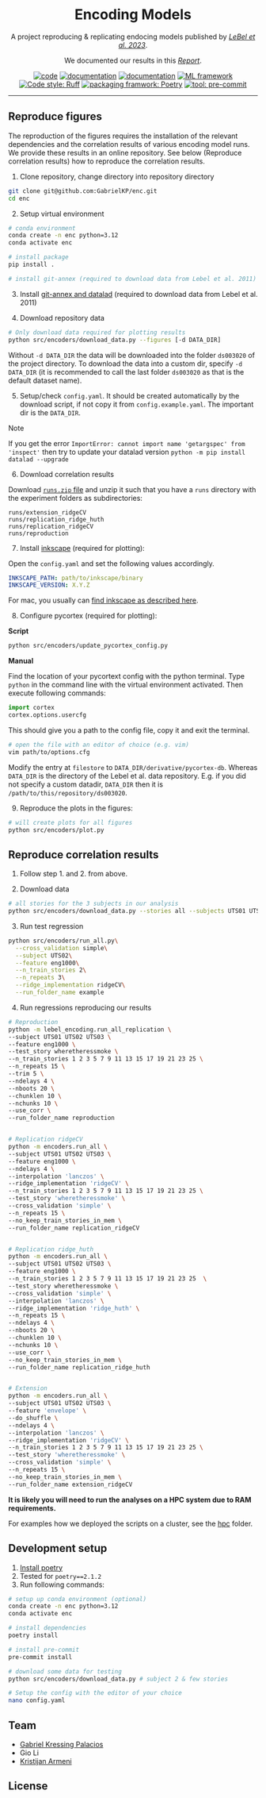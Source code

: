 <h1 align="center">Encoding Models</h1>

<p align="center">A project reproducing & replicating endocing models published by <a href="https://github.com/HuthLab/deep-fMRI-dataset"><i>LeBel et al. 2023</i></a>.</p>
<p align="center">We documented our results in this <a href="https://kristijanarmeni.github.io/encoders_report/"><i>Report</i></a>.</p>

<p align="center">
<a href="https://www.python.org/"><img alt="code" src="https://img.shields.io/badge/code-Python-blue?logo=Python"></a>
<a href="https://gabrielkp.com/enc/"><img alt="documentation" src="https://img.shields.io/badge/docs-MkDocs-708FCC.svg?style=flat"></a>
<a href="https://kristijanarmeni.github.io/encoders_report/"><img alt="documentation" src="https://img.shields.io/badge/Report-MystMD-white?logo=Markdown"></a>
<a href="https://scikit-learn.org/stable/"><img alt="ML framework" src="https://img.shields.io/badge/ML-Scikit%20Learn-orange?logo=Scikit-learn"></a>
<a href="https://docs.astral.sh/ruff/"><img alt="Code style: Ruff" src="https://img.shields.io/badge/code%20style-Ruff-green?logo=Ruff"></a>
<a href="https://python-poetry.org/"><img alt="packaging framwork: Poetry" src="https://img.shields.io/badge/packaging-Poetry-lightblue?logo=Poetry"></a>
<a href="https://pre-commit.com/"><img alt="tool: pre-commit" src="https://img.shields.io/badge/tool-Pre%20Commit-yellow?logo=Pre-Commit"></a>
</p>

---

## Reproduce figures

The reproduction of the figures requires the installation of the relevant dependencies and the correlation results of various encoding model runs.
We provide these results in an online repository.
See below (Reproduce correlation results) how to reproduce the correlation results.

1. Clone repository, change directory into repository directory

```sh
git clone git@github.com:GabrielKP/enc.git
cd enc
```

2. Setup virtual environment

```sh
# conda environment
conda create -n enc python=3.12
conda activate enc

# install package
pip install .

# install git-annex (required to download data from Lebel et al. 2011)

```

3. Install [git-annex and datalad](https://handbook.datalad.org/en/latest/intro/installation.html) (required to download data from Lebel et al. 2011)

4. Download repository data

```sh
# Only download data required for plotting results
python src/encoders/download_data.py --figures [-d DATA_DIR]
```

Without `-d DATA_DIR` the data will be downloaded into the folder `ds003020` of the project directory.
To download the data into a custom dir, specify `-d DATA_DIR` (it is recommended to call the last folder `ds003020` as that is the default dataset name).

5. Setup/check `config.yaml`. It should be created automatically by the download script, if not copy it from `config.example.yaml`. The important dir is the `DATA_DIR`.


> [!NOTE]
> If you get the error `ImportError: cannot import name 'getargspec' from 'inspect'` then try to update your datalad version `python -m pip install datalad --upgrade`

6. Download correlation results

Download [`runs.zip` file](https://osf.io/download/g9cy3) and unzip it such that you have a `runs` directory with the experiment folders as subdirectories:

```
runs/extension_ridgeCV
runs/replication_ridge_huth
runs/replication_ridgeCV
runs/reproduction
```

7. Install [inkscape](https://inkscape.org/) (required for plotting):

Open the `config.yaml` and set the following values accordingly.

```yaml
INKSCAPE_PATH: path/to/inkscape/binary
INKSCAPE_VERSION: X.Y.Z
```

For mac, you usually can [find inkscape as described here](https://stackoverflow.com/a/22085247).

8. Configure pycortex (required for plotting):

**Script**

```sh
python src/encoders/update_pycortex_config.py
```

**Manual**

Find the location of your pycortext config with the python terminal.
Type `python` in the command line with the virtual environment activated.
Then execute following commands:

```py
import cortex
cortex.options.usercfg
```

This should give you a path to the config file, copy it and exit the terminal.

```sh
# open the file with an editor of choice (e.g. vim)
vim path/to/options.cfg
```

Modify the entry at `filestore` to `DATA_DIR/derivative/pycortex-db`.
Whereas `DATA_DIR` is the directory of the Lebel et al. data repository.
E.g. if you did not specify a custom datadir, `DATA_DIR` then it is `/path/to/this/repository/ds003020`.

9. Reproduce the plots in the figures:

```sh
# will create plots for all figures
python src/encoders/plot.py
```

## Reproduce correlation results

1. Follow step 1. and 2. from above.

2. Download data

```sh
# all stories for the 3 subjects in our analysis
python src/encoders/download_data.py --stories all --subjects UTS01 UTS02 UTS03
```

3. Run test regression

```sh
python src/encoders/run_all.py\
  --cross_validation simple\
  --subject UTS02\
  --feature eng1000\
  --n_train_stories 2\
  --n_repeats 3\
  --ridge_implementation ridgeCV\
  --run_folder_name example
```

4. Run regressions reproducing our results

```sh
# Reproduction
python -m lebel_encoding.run_all_replication \
--subject UTS01 UTS02 UTS03 \
--feature eng1000 \
--test_story wheretheressmoke \
--n_train_stories 1 2 3 5 7 9 11 13 15 17 19 21 23 25 \
--n_repeats 15 \
--trim 5 \
--ndelays 4 \
--nboots 20 \
--chunklen 10 \
--nchunks 10 \
--use_corr \
--run_folder_name reproduction


# Replication ridgeCV
python -m encoders.run_all \
--subject UTS01 UTS02 UTS03 \
--feature eng1000 \
--ndelays 4 \
--interpolation 'lanczos' \
--ridge_implementation 'ridgeCV' \
--n_train_stories 1 2 3 5 7 9 11 13 15 17 19 21 23 25 \
--test_story 'wheretheressmoke' \
--cross_validation 'simple' \
--n_repeats 15 \
--no_keep_train_stories_in_mem \
--run_folder_name replication_ridgeCV


# Replication ridge_huth
python -m encoders.run_all \
--subject UTS01 UTS02 UTS03 \
--feature eng1000 \
--n_train_stories 1 2 3 5 7 9 11 13 15 17 19 21 23 25  \
--test_story wheretheressmoke \
--cross_validation 'simple' \
--interpolation 'lanczos' \
--ridge_implementation 'ridge_huth' \
--n_repeats 15 \
--ndelays 4 \
--nboots 20 \
--chunklen 10 \
--nchunks 10 \
--use_corr \
--no_keep_train_stories_in_mem \
--run_folder_name replication_ridge_huth


# Extension
python -m encoders.run_all \
--subject UTS01 UTS02 UTS03 \
--feature 'envelope' \
--do_shuffle \
--ndelays 4 \
--interpolation 'lanczos' \
--ridge_implementation 'ridgeCV' \
--n_train_stories 1 2 3 5 7 9 11 13 15 17 19 21 23 25 \
--test_story 'wheretheressmoke' \
--cross_validation 'simple' \
--n_repeats 15 \
--no_keep_train_stories_in_mem \
--run_folder_name extension_ridgeCV
```

**It is likely you will need to run the analyses on a HPC system due to RAM requirements.**

For examples how we deployed the scripts on a cluster, see the [hpc](hpc) folder.

## Development setup

1. [Install poetry](https://python-poetry.org/docs/#installation)
2. Tested for `poetry==2.1.2`
3. Run following commands:

```sh
# setup up conda environment (optional)
conda create -n enc python=3.12
conda activate enc

# install dependencies
poetry install

# install pre-commit
pre-commit install

# download some data for testing
python src/encoders/download_data.py # subject 2 & few stories

# Setup the config with the editor of your choice
nano config.yaml
```

## Team

- [Gabriel Kressing Palacios](https://gabrielkp.com/)
- Gio Li
- [Kristijan Armeni](https://www.kristijanarmeni.net/)

## License
